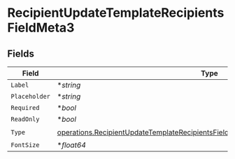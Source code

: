# RecipientUpdateTemplateRecipientsFieldMeta3


## Fields

| Field                                                                                                                                                                                        | Type                                                                                                                                                                                         | Required                                                                                                                                                                                     | Description                                                                                                                                                                                  |
| -------------------------------------------------------------------------------------------------------------------------------------------------------------------------------------------- | -------------------------------------------------------------------------------------------------------------------------------------------------------------------------------------------- | -------------------------------------------------------------------------------------------------------------------------------------------------------------------------------------------- | -------------------------------------------------------------------------------------------------------------------------------------------------------------------------------------------- |
| `Label`                                                                                                                                                                                      | **string*                                                                                                                                                                                    | :heavy_minus_sign:                                                                                                                                                                           | N/A                                                                                                                                                                                          |
| `Placeholder`                                                                                                                                                                                | **string*                                                                                                                                                                                    | :heavy_minus_sign:                                                                                                                                                                           | N/A                                                                                                                                                                                          |
| `Required`                                                                                                                                                                                   | **bool*                                                                                                                                                                                      | :heavy_minus_sign:                                                                                                                                                                           | N/A                                                                                                                                                                                          |
| `ReadOnly`                                                                                                                                                                                   | **bool*                                                                                                                                                                                      | :heavy_minus_sign:                                                                                                                                                                           | N/A                                                                                                                                                                                          |
| `Type`                                                                                                                                                                                       | [operations.RecipientUpdateTemplateRecipientsFieldMetaTemplatesRecipientsResponseType](../../models/operations/recipientupdatetemplaterecipientsfieldmetatemplatesrecipientsresponsetype.md) | :heavy_check_mark:                                                                                                                                                                           | N/A                                                                                                                                                                                          |
| `FontSize`                                                                                                                                                                                   | **float64*                                                                                                                                                                                   | :heavy_minus_sign:                                                                                                                                                                           | N/A                                                                                                                                                                                          |